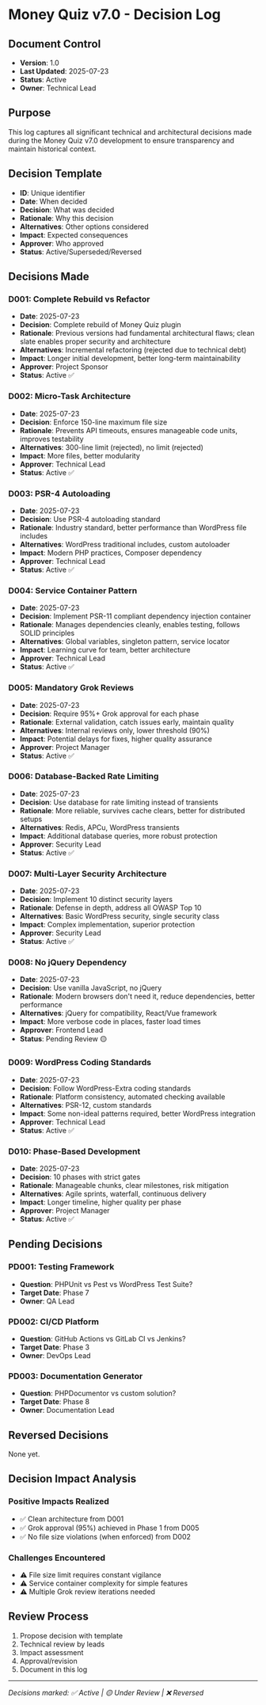 # Money Quiz v7.0 - Decision Log

## Document Control
- **Version**: 1.0
- **Last Updated**: 2025-07-23
- **Status**: Active
- **Owner**: Technical Lead

## Purpose

This log captures all significant technical and architectural decisions made during the Money Quiz v7.0 development to ensure transparency and maintain historical context.

## Decision Template

- **ID**: Unique identifier
- **Date**: When decided
- **Decision**: What was decided
- **Rationale**: Why this decision
- **Alternatives**: Other options considered
- **Impact**: Expected consequences
- **Approver**: Who approved
- **Status**: Active/Superseded/Reversed

## Decisions Made

### D001: Complete Rebuild vs Refactor
- **Date**: 2025-07-23
- **Decision**: Complete rebuild of Money Quiz plugin
- **Rationale**: Previous versions had fundamental architectural flaws; clean slate enables proper security and architecture
- **Alternatives**: Incremental refactoring (rejected due to technical debt)
- **Impact**: Longer initial development, better long-term maintainability
- **Approver**: Project Sponsor
- **Status**: Active ✅

### D002: Micro-Task Architecture
- **Date**: 2025-07-23
- **Decision**: Enforce 150-line maximum file size
- **Rationale**: Prevents API timeouts, ensures manageable code units, improves testability
- **Alternatives**: 300-line limit (rejected), no limit (rejected)
- **Impact**: More files, better modularity
- **Approver**: Technical Lead
- **Status**: Active ✅

### D003: PSR-4 Autoloading
- **Date**: 2025-07-23
- **Decision**: Use PSR-4 autoloading standard
- **Rationale**: Industry standard, better performance than WordPress file includes
- **Alternatives**: WordPress traditional includes, custom autoloader
- **Impact**: Modern PHP practices, Composer dependency
- **Approver**: Technical Lead
- **Status**: Active ✅

### D004: Service Container Pattern
- **Date**: 2025-07-23
- **Decision**: Implement PSR-11 compliant dependency injection container
- **Rationale**: Manages dependencies cleanly, enables testing, follows SOLID principles
- **Alternatives**: Global variables, singleton pattern, service locator
- **Impact**: Learning curve for team, better architecture
- **Approver**: Technical Lead
- **Status**: Active ✅

### D005: Mandatory Grok Reviews
- **Date**: 2025-07-23
- **Decision**: Require 95%+ Grok approval for each phase
- **Rationale**: External validation, catch issues early, maintain quality
- **Alternatives**: Internal reviews only, lower threshold (90%)
- **Impact**: Potential delays for fixes, higher quality assurance
- **Approver**: Project Manager
- **Status**: Active ✅

### D006: Database-Backed Rate Limiting
- **Date**: 2025-07-23
- **Decision**: Use database for rate limiting instead of transients
- **Rationale**: More reliable, survives cache clears, better for distributed setups
- **Alternatives**: Redis, APCu, WordPress transients
- **Impact**: Additional database queries, more robust protection
- **Approver**: Security Lead
- **Status**: Active ✅

### D007: Multi-Layer Security Architecture
- **Date**: 2025-07-23
- **Decision**: Implement 10 distinct security layers
- **Rationale**: Defense in depth, address all OWASP Top 10
- **Alternatives**: Basic WordPress security, single security class
- **Impact**: Complex implementation, superior protection
- **Approver**: Security Lead
- **Status**: Active ✅

### D008: No jQuery Dependency
- **Date**: 2025-07-23
- **Decision**: Use vanilla JavaScript, no jQuery
- **Rationale**: Modern browsers don't need it, reduce dependencies, better performance
- **Alternatives**: jQuery for compatibility, React/Vue framework
- **Impact**: More verbose code in places, faster load times
- **Approver**: Frontend Lead
- **Status**: Pending Review 🟡

### D009: WordPress Coding Standards
- **Date**: 2025-07-23
- **Decision**: Follow WordPress-Extra coding standards
- **Rationale**: Platform consistency, automated checking available
- **Alternatives**: PSR-12, custom standards
- **Impact**: Some non-ideal patterns required, better WordPress integration
- **Approver**: Technical Lead
- **Status**: Active ✅

### D010: Phase-Based Development
- **Date**: 2025-07-23
- **Decision**: 10 phases with strict gates
- **Rationale**: Manageable chunks, clear milestones, risk mitigation
- **Alternatives**: Agile sprints, waterfall, continuous delivery
- **Impact**: Longer timeline, higher quality per phase
- **Approver**: Project Manager
- **Status**: Active ✅

## Pending Decisions

### PD001: Testing Framework
- **Question**: PHPUnit vs Pest vs WordPress Test Suite?
- **Target Date**: Phase 7
- **Owner**: QA Lead

### PD002: CI/CD Platform
- **Question**: GitHub Actions vs GitLab CI vs Jenkins?
- **Target Date**: Phase 3
- **Owner**: DevOps Lead

### PD003: Documentation Generator
- **Question**: PHPDocumentor vs custom solution?
- **Target Date**: Phase 8
- **Owner**: Documentation Lead

## Reversed Decisions

None yet.

## Decision Impact Analysis

### Positive Impacts Realized
- ✅ Clean architecture from D001
- ✅ Grok approval (95%) achieved in Phase 1 from D005
- ✅ No file size violations (when enforced) from D002

### Challenges Encountered
- ⚠️ File size limit requires constant vigilance
- ⚠️ Service container complexity for simple features
- ⚠️ Multiple Grok review iterations needed

## Review Process

1. Propose decision with template
2. Technical review by leads
3. Impact assessment
4. Approval/revision
5. Document in this log

---
*Decisions marked: ✅ Active | 🟡 Under Review | ❌ Reversed*